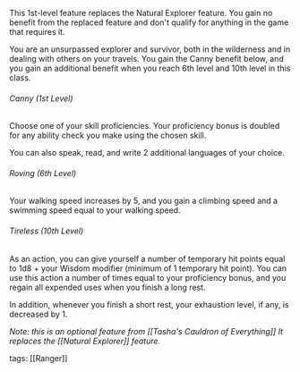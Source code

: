 This 1st-level feature replaces the Natural Explorer feature. You gain no benefit from the replaced feature and don't qualify for anything in the game that requires it.

You are an unsurpassed explorer and survivor, both in the wilderness and in dealing with others on your travels. You gain the Canny benefit below, and you gain an additional benefit when you reach 6th level and 10th level in this class.

###### Canny (1st Level)

Choose one of your skill proficiencies. Your proficiency bonus is doubled for any ability check you make using the chosen skill.

You can also speak, read, and write 2 additional languages of your choice.

###### Roving (6th Level)

Your walking speed increases by 5, and you gain a climbing speed and a swimming speed equal to your walking speed.

###### Tireless (10th Level)

As an action, you can give yourself a number of temporary hit points equal to 1d8 + your Wisdom modifier (minimum of 1 temporary hit point). You can use this action a number of times equal to your proficiency bonus, and you regain all expended uses when you finish a long rest.

In addition, whenever you finish a short rest, your exhaustion level, if any, is decreased by 1.

*Note: this is an optional feature from [[Tasha's Cauldron of Everything]]*
*It replaces the [[Natural Explorer]] feature.*

tags: [[Ranger]]